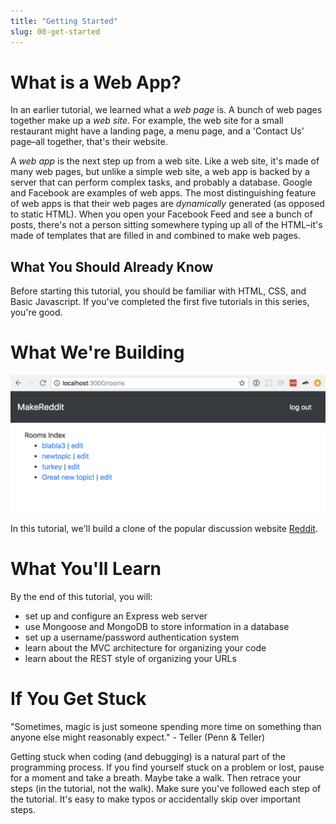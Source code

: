 ```yaml
---
title: "Getting Started"
slug: 00-get-started
---
```


# What is a Web App?

In an earlier tutorial, we learned what a _web page_ is. A bunch of web pages together make up a _web site_. For example, the web site for a small restaurant might have a landing page, a menu page, and a 'Contact Us' page–all together, that's their website.

A _web app_ is the next step up from a web site. Like a web site, it's made of many web pages, but unlike a simple web site, a web app is backed by a server that can perform complex tasks, and probably a database. Google and Facebook are examples of web apps. The most distinguishing feature of web apps is that their web pages are _dynamically_ generated (as opposed to static HTML).  When you open your Facebook Feed and see a bunch of posts, there's not a person sitting somewhere typing up all of the HTML–it's made of templates that are filled in and combined to make web pages.


## What You Should Already Know

Before starting this tutorial, you should be familiar with HTML, CSS, and Basic Javascript. If you've completed the first five tutorials in this series, you're good.


# What We're Building

![MS Reddit](assets/ms_reddit.png)

In this tutorial, we'll build a clone of the popular discussion website [Reddit](https://www.reddit.com/).

<!-- TODO: a little more description and a screenshot -->

# What You'll Learn

By the end of this tutorial, you will:

- set up and configure an Express web server
- use Mongoose and MongoDB to store information in a database
- set up a username/password authentication system
- learn about the MVC architecture for organizing your code
- learn about the REST style of organizing your URLs

# If You Get Stuck


"Sometimes, magic is just someone spending more time on something than anyone else might reasonably expect." - Teller (Penn & Teller)

Getting stuck when coding (and debugging) is a natural part of the programming process. If you find yourself stuck on a problem or lost, pause for a moment and take a breath. Maybe take a walk. Then retrace your steps (in the tutorial, not the walk). Make sure you've followed each step of the tutorial. It's easy to make typos or accidentally skip over important steps.
